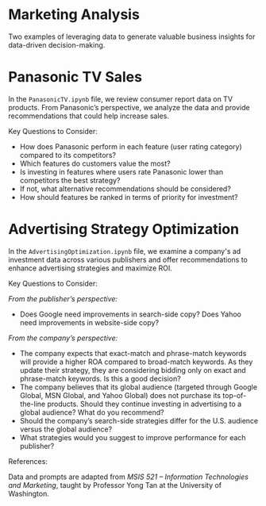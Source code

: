 # Marketing Analysis

Two examples of leveraging data to generate valuable business insights for data-driven decision-making.

# Panasonic TV Sales

In the `PanasonicTV.ipynb` file, we review consumer report data on TV products. From Panasonic’s perspective, we analyze the data and provide recommendations that could help increase sales.

Key Questions to Consider:

- How does Panasonic perform in each feature (user rating category) compared to its competitors?
- Which features do customers value the most?
- Is investing in features where users rate Panasonic lower than competitors the best strategy?
- If not, what alternative recommendations should be considered?
- How should features be ranked in terms of priority for investment?

# Advertising Strategy Optimization

In the `AdvertisingOptimization.ipynb` file, we examine a company's ad investment data across various publishers and offer recommendations to enhance advertising strategies and maximize ROI.

Key Questions to Consider:

*From the publisher’s perspective:*

- Does Google need improvements in search-side copy? Does Yahoo need improvements in website-side copy?

*From the company’s perspective:*

- The company expects that exact-match and phrase-match keywords will provide a higher ROA compared to broad-match keywords. As they update their strategy, they are considering bidding only on exact and phrase-match keywords. Is this a good decision?
- The company believes that its global audience (targeted through Google Global, MSN Global, and Yahoo Global) does not purchase its top-of-the-line products. Should they continue investing in advertising to a global audience? What do you recommend?
- Should the company’s search-side strategies differ for the U.S. audience versus the global audience?
- What strategies would you suggest to improve performance for each publisher?





References:

Data and prompts are adapted from *MSIS 521 – Information Technologies and Marketing*, taught by Professor Yong Tan at the University of Washington. 
